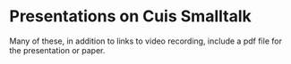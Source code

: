 # Presentations on Cuis Smalltalk

Many of these, in addition to links to video recording, include a pdf file for the presentation or paper.
